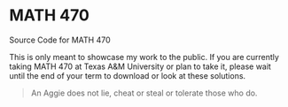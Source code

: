 # MATH 470

Source Code for MATH 470

This is only meant to showcase my work to the public. If you are currently taking MATH 470 at Texas A&M University or plan to take it, please wait until the end of your term to download or look at these solutions.
> An Aggie does not lie, cheat or steal or tolerate those who do.